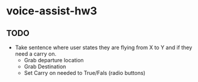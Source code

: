 # voice-assist-hw3

## TODO

- Take sentence where user states they are flying from X to Y and if they need a carry on.
  - Grab departure location
  - Grab Destination
  - Set Carry on needed to True/Fals (radio buttons)
